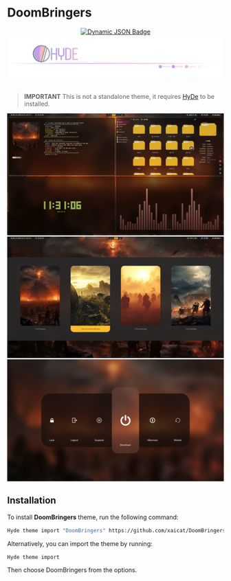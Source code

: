 # DoomBringers 

<div align="center">
    <a href="https://discord.gg/AYbJ9MJez7">
        <img alt="Dynamic JSON Badge" src="https://img.shields.io/badge/dynamic/json?url=https%3A%2F%2Fdiscordapp.com%2Fapi%2Finvites%2FmT5YqjaJFh%3Fwith_counts%3Dtrue&query=%24.approximate_member_count&suffix=%20members&style=for-the-badge&logo=discord&logoSize=auto&label=The%20HyDe%20Project&labelColor=ebbcba&color=c79bf0">    
    </a>
</div>
<div align="center"><img src="https://raw.githubusercontent.com/prasanthrangan/hyprdots/main/Source/assets/hyde_banner.png"><br><br></div>

> **IMPORTANT**
> This is not a standalone theme, it requires [HyDe](https://github.com/Hyde-project/hyde) to be installed.

![t1](./screenshots/ss_1.png)
![t2](./screenshots/ss_3.png)
![t3](./screenshots/ss_2.png)

## Installation

To install **DoomBringers** theme, run the following command:

```sh
Hyde theme import "DoomBringers" https://github.com/xaicat/DoomBringers
```
Alternatively, you can import the theme by running:

```sh
Hyde theme import
```

Then choose DoomBringers from the options.



